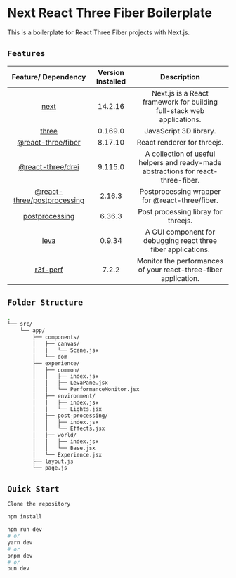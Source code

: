 # Next React Three Fiber Boilerplate

This is a boilerplate for React Three Fiber projects with Next.js.

## `Features`

|                              Feature/ Dependency                              | Version Installed |                                    Description                                    |
| :---------------------------------------------------------------------------: | :---------------: | :-------------------------------------------------------------------------------: |
|                        [next](https://nextjs.org/docs)                        |      14.2.16      |       Next.js is a React framework for building full-stack web applications.      |
|                 [three](https://www.npmjs.com/package/three)                  |      0.169.0      |                              JavaScript 3D library.                               |
|       [@react-three/fiber](https://github.com/pmndrs/react-three-fiber)       |      8.17.10      |                            React renderer for threejs.                            |
|              [@react-three/drei](https://github.com/pmndrs/drei)              |      9.115.0      | A collection of useful helpers and ready-made abstractions for react-three-fiber. |
| [@react-three/postprocessing](https://github.com/pmndrs/react-postprocessing) |      2.16.3       |                   Postprocessing wrapper for @react-three/fiber.                  |
|             [postprocessing](https://www.npmjs.com/package/three)             |      6.36.3       |                        Post processing libray for threejs.                        |
|                    [leva](https://github.com/pmndrs/leva)                     |      0.9.34       |           A GUI component for debugging react three fiber applications.           |
|               [r3f-perf](https://github.com/utsuboco/r3f-perf)                |       7.2.2       |          Monitor the performances of your react-three-fiber application.          |

## `Folder Structure`

```bash
.
└── src/
    └── app/
        ├── components/
        │   ├── canvas/
        │   │   └── Scene.jsx
        │   └── dom
        ├── experience/
        │   ├── common/
        │   │   ├── index.jsx
        │   │   ├── LevaPane.jsx
        │   │   └── PerformanceMonitor.jsx
        │   ├── environment/
        │   │   ├── index.jsx
        │   │   └── Lights.jsx
        │   ├── post-processing/
        │   │   ├── index.jsx
        │   │   └── Effects.jsx
        │   ├── world/
        │   │   ├── index.jsx
        │   │   └── Base.jsx
        │   └── Experience.jsx
        ├── layout.js
        └── page.js
```

## `Quick Start`

```bash
Clone the repository
```

```bash
npm install
```

```bash
npm run dev
# or
yarn dev
# or
pnpm dev
# or
bun dev

```
